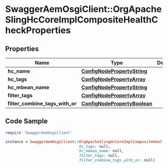 # SwaggerAemOsgiClient::OrgApacheSlingHcCoreImplCompositeHealthCheckProperties

## Properties

Name | Type | Description | Notes
------------ | ------------- | ------------- | -------------
**hc_name** | [**ConfigNodePropertyString**](ConfigNodePropertyString.md) |  | [optional] 
**hc_tags** | [**ConfigNodePropertyArray**](ConfigNodePropertyArray.md) |  | [optional] 
**hc_mbean_name** | [**ConfigNodePropertyString**](ConfigNodePropertyString.md) |  | [optional] 
**filter_tags** | [**ConfigNodePropertyArray**](ConfigNodePropertyArray.md) |  | [optional] 
**filter_combine_tags_with_or** | [**ConfigNodePropertyBoolean**](ConfigNodePropertyBoolean.md) |  | [optional] 

## Code Sample

```ruby
require 'SwaggerAemOsgiClient'

instance = SwaggerAemOsgiClient::OrgApacheSlingHcCoreImplCompositeHealthCheckProperties.new(hc_name: null,
                                 hc_tags: null,
                                 hc_mbean_name: null,
                                 filter_tags: null,
                                 filter_combine_tags_with_or: null)
```


